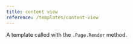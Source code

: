 ```yaml
---
title: content view
reference: /templates/content-view
---
```


A template called with the `.Page.Render` method.
